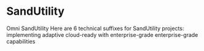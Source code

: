 # SandUtility
Omni SandUtility Here are 6 technical suffixes for SandUtility projects: implementing adaptive cloud-ready with enterprise-grade enterprise-grade capabilities
